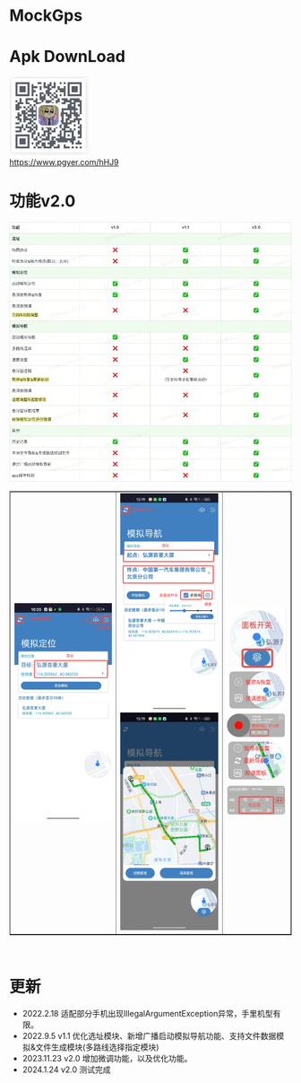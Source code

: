 # MockGps #

# Apk DownLoad

![download.jepg](/img/download.jpeg)<br>
<https://www.pgyer.com/hHJ9>
<br>

# 功能v2.0

![v2.0.jpeg](/img/v2.0.jpeg)<br>

<table border="1" >
    <tr >
        <td>
        <img src="/img/home_location.jpeg">
        </td>
        <td>
        <img src="/img/home_navi.jpeg"><br>
        <img src="/img/home_navi_multiple.png"><br>
        </td>
        <td>
        <img src="/img/floating_window.jpeg"><br>
        <img src="/img/floating_window_location.png"><br>
        <img src="/img/location_control_panel.jpeg"><br>
        <img src="/img/floating_window_navi.png"><br>
        <img src="/img/navi_control_panel.jpeg"><br>
        </td>
    </tr>
</table>
<br>

# 更新

* 2022.2.18 适配部分手机出现IllegalArgumentException异常，手里机型有限。<br>
* 2022.9.5  v1.1 优化选址模块、新增广播启动模拟导航功能、支持文件数据模拟&文件生成模块(多路线选择指定模块)<br>
* 2023.11.23 v2.0 增加微调功能，以及优化功能。<br>
* 2024.1.24 v2.0 测试完成
